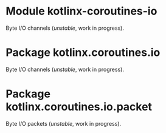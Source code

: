 # Module kotlinx-coroutines-io

Byte I/O channels (_unstable_, work in progress).

# Package kotlinx.coroutines.io

Byte I/O channels (_unstable_, work in progress).

# Package kotlinx.coroutines.io.packet

Byte I/O packets (_unstable_, work in progress).

<!--- MODULE kotlinx-coroutines-io -->
<!--- INDEX kotlinx.coroutines.io -->
<!--- INDEX kotlinx.coroutines.io.packet -->
<!--- END -->
